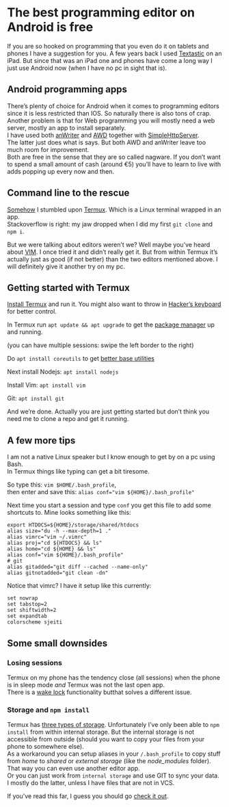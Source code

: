 <!--
  id: 3366
  date: 2017-08-09T20:45:25
  modified: 2017-10-07T21:52:13
  slug: best-free-editor-on-android
  type: post
  excerpt: <p>If you are so hooked on programming that you even do it on tablets and phones I have a suggestion for you. A few years back I used Textastic on an iPad. But since that was an iPad one and phones have come a long way I just use Android now (when I have no [&hellip;]</p>
  categories: code, CSS, HTML, JavaScript
  tags: CSS, HTML, JavaScript, cli, linux, bash, android
  metaKeyword: android
  metaDescription: Apps for programming on an Android are clumsy at best, and full of adds. But the best one is really just a Linux terminal: Termux!
  inCv: 
  inPortfolio: 
  dateFrom: 
  dateTo: 
-->

# The best programming editor on Android is free

<p>If you are so hooked on programming that you even do it on tablets and phones I have a suggestion for you. A few years back I used <a href="https://www.textasticapp.com/">Textastic</a> on an iPad. But since that was an iPad one and phones have come a long way I just use Android now (when I have no pc in sight that is).</p>
<h2 id="android-programming-apps">Android programming apps</h2>
<p>There’s plenty of choice for Android when it comes to programming editors since it is less restricted than IOS. So naturally there is also tons of crap.<br />
Another problem is that for Web programming you will mostly need a web server, mostly an app to install separately.<br />
I have used both <a href="https://play.google.com/store/apps/details?id=com.ansm.anwriter">anWriter</a> and <a href="https://play.google.com/store/apps/details?id=org.kidinov.awd">AWD</a> together with <a href="https://play.google.com/store/apps/details?id=jp.ubi.common.http.server">SimpleHttpServer</a>. <br />
The latter just does what is says. But both AWD and anWriter leave too much room for improvement.<br />
Both are free in the sense that they are so called nagware. If you don’t want to spend a small amount of cash (around €5) you’ll have to learn to live with adds popping up every now and then.</p>
<h2 id="command-line-to-the-rescue">Command line to the rescue</h2>
<p><a href="https://stackoverflow.com/questions/36632649/running-node-js-on-android">Somehow</a> I stumbled upon <a href="https://play.google.com/store/apps/details?id=com.termux">Termux</a>. Which is a Linux terminal wrapped in an app.<br />
Stackoverflow is right: my jaw dropped when I did my first <code>git clone</code> and <code>npm i</code>.</p>
<p>But we were talking about editors weren’t we? Well maybe you’ve heard about <a href="http://www.vim.org">VIM</a>. I once tried it and didn’t really get it. But from within Termux it’s actually just as good (if not better) than the two editors mentioned above. I will definitely give it another try on my pc.</p>
<h2 id="getting-started-with-termux">Getting started with Termux</h2>
<p><a href="https://play.google.com/store/apps/details?id=com.termux">Install Termux</a> and run it. You might also want to throw in <a href="XXXXX">Hacker’s keyboard</a> for better control.</p>
<p>In Termux run <code>apt update &amp;&amp; apt upgrade</code> to get the <a href="https://termux.com/package-management.html">package manager</a> up and running.</p>
<p>(you can have multiple sessions: swipe the left border to the right)</p>
<p>Do <code>apt install coreutils</code> to get <a href="https://termux.com/common-packages.html">better base utilities</a></p>
<p>Next install Nodejs: <code>apt install nodejs</code></p>
<p>Install Vim: <code>apt install vim</code></p>
<p>Git: <code>apt install git</code></p>
<p>And we’re done. Actually you are just getting started but don’t think you need me to clone a repo and get it running.</p>
<h2 id="a-few-more-tips">A few more tips</h2>
<p>I am not a native Linux speaker but I know enough to get by on a pc using Bash. <br />
In Termux things like typing can get a bit tiresome.</p>
<p>So type this: <code>vim $HOME/.bash_profile</code>, <br />
then enter and save this: <code>alias conf="vim ${HOME}/.bash_profile"</code></p>
<p>Next time you start a session and type <code>conf</code> you get this file to add some shortcuts to. Mine looks something like this:</p>
<pre class="prettyprint"><code class=" hljs ruby">export <span class="hljs-constant">HTDOCS</span>=<span class="hljs-variable">${</span><span class="hljs-constant">HOME</span>}/storage/shared/htdocs
<span class="hljs-keyword">alias</span> size=<span class="hljs-string">"du -h --max-depth=1 ."</span>
<span class="hljs-keyword">alias</span> vimrc=<span class="hljs-string">"vim ~/.vimrc"</span>
<span class="hljs-keyword">alias</span> proj=<span class="hljs-string">"cd ${HTDOCS} &amp;&amp; ls"</span>
<span class="hljs-keyword">alias</span> home=<span class="hljs-string">"cd ${HOME} &amp;&amp; ls"</span>
<span class="hljs-keyword">alias</span> conf=<span class="hljs-string">"vim ${HOME}/.bash_profile"</span>
<span class="hljs-comment"># git</span>
<span class="hljs-keyword">alias</span> gitadded=<span class="hljs-string">"git diff --cached --name-only"</span>
<span class="hljs-keyword">alias</span> gitnotadded=<span class="hljs-string">"git clean -dn"</span></code></pre>
<p>Notice that vimrc? I have it setup like this currently:</p>
<pre class="prettyprint"><code class=" hljs bash"><span class="hljs-keyword">set</span> nowrap
<span class="hljs-keyword">set</span> tabstop=<span class="hljs-number">2</span>
<span class="hljs-keyword">set</span> shiftwidth=<span class="hljs-number">2</span>
<span class="hljs-keyword">set</span> expandtab
colorscheme sjeiti</code></pre>
<h2 id="some-small-downsides">Some small downsides</h2>
<h3 id="losing-sessions">Losing sessions</h3>
<p>Termux on my phone has the tendency close (all sessions) when the phone is in sleep mode <em>and</em> Termux was not the last open app. <br />
There is a <a href="https://termux.com/user-interface.html">wake lock</a> functionality butthat solves a different issue.</p>
<h3 id="storage-and-npm-install">Storage and <code>npm install</code></h3>
<p>Termux has <a href="https://termux.com/storage.html">three types of storage</a>. Unfortunately I’ve only been able to <code>npm install</code> from within internal storage. But the internal storage is not accessible from outside (should you want to copy your files from your phone to somewhere else). <br />
As a workaround you can setup aliases in your <code>/.bash_profile</code> to copy stuff from <em>home</em> to <em>shared</em> or <em>external storage</em> (like the <em>node_modules</em> folder). That way you can even use another editor app. <br />
Or you can just work from <code>internal storage</code> and use GIT to sync your data. <br />
I mostly do the latter, unless I have files that are not in VCS.</p>
<p>If you&#8217;ve read this far, I guess you should go <a href="https://play.google.com/store/apps/details?id=com.termux">check it out</a>.</p>